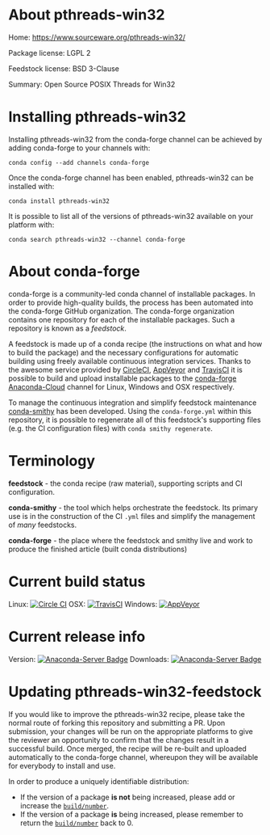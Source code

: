 About pthreads-win32
====================

Home: https://www.sourceware.org/pthreads-win32/

Package license: LGPL 2

Feedstock license: BSD 3-Clause

Summary: Open Source POSIX Threads for Win32



Installing pthreads-win32
=========================

Installing pthreads-win32 from the conda-forge channel can be achieved by adding conda-forge to your channels with:

```
conda config --add channels conda-forge
```

Once the conda-forge channel has been enabled, pthreads-win32 can be installed with:

```
conda install pthreads-win32
```

It is possible to list all of the versions of pthreads-win32 available on your platform with:

```
conda search pthreads-win32 --channel conda-forge
```


About conda-forge
=================

conda-forge is a community-led conda channel of installable packages.
In order to provide high-quality builds, the process has been automated into the
conda-forge GitHub organization. The conda-forge organization contains one repository
for each of the installable packages. Such a repository is known as a *feedstock*.

A feedstock is made up of a conda recipe (the instructions on what and how to build
the package) and the necessary configurations for automatic building using freely
available continuous integration services. Thanks to the awesome service provided by
[CircleCI](https://circleci.com/), [AppVeyor](http://www.appveyor.com/)
and [TravisCI](https://travis-ci.org/) it is possible to build and upload installable
packages to the [conda-forge](https://anaconda.org/conda-forge)
[Anaconda-Cloud](http://docs.anaconda.org/) channel for Linux, Windows and OSX respectively.

To manage the continuous integration and simplify feedstock maintenance
[conda-smithy](http://github.com/conda-forge/conda-smithy) has been developed.
Using the ``conda-forge.yml`` within this repository, it is possible to regenerate all of
this feedstock's supporting files (e.g. the CI configuration files) with ``conda smithy regenerate``.


Terminology
===========

**feedstock** - the conda recipe (raw material), supporting scripts and CI configuration.

**conda-smithy** - the tool which helps orchestrate the feedstock.
                   Its primary use is in the construction of the CI ``.yml`` files
                   and simplify the management of *many* feedstocks.

**conda-forge** - the place where the feedstock and smithy live and work to
                  produce the finished article (built conda distributions)

Current build status
====================

Linux: [![Circle CI](https://circleci.com/gh/conda-forge/pthreads-win32-feedstock.svg?style=svg)](https://circleci.com/gh/conda-forge/pthreads-win32-feedstock)
OSX: [![TravisCI](https://travis-ci.org/conda-forge/pthreads-win32-feedstock.svg?branch=master)](https://travis-ci.org/conda-forge/pthreads-win32-feedstock)
Windows: [![AppVeyor](https://ci.appveyor.com/api/projects/status/github/conda-forge/pthreads-win32-feedstock?svg=True)](https://ci.appveyor.com/project/conda-forge/pthreads-win32-feedstock/branch/master)

Current release info
====================
Version: [![Anaconda-Server Badge](https://anaconda.org/conda-forge/pthreads-win32/badges/version.svg)](https://anaconda.org/conda-forge/pthreads-win32)
Downloads: [![Anaconda-Server Badge](https://anaconda.org/conda-forge/pthreads-win32/badges/downloads.svg)](https://anaconda.org/conda-forge/pthreads-win32)


Updating pthreads-win32-feedstock
=================================

If you would like to improve the pthreads-win32 recipe, please take the normal
route of forking this repository and submitting a PR. Upon submission, your changes will
be run on the appropriate platforms to give the reviewer an opportunity to confirm that the
changes result in a successful build. Once merged, the recipe will be re-built and uploaded
automatically to the conda-forge channel, whereupon they will be available for everybody to
install and use.

In order to produce a uniquely identifiable distribution:
 * If the version of a package **is not** being increased, please add or increase
   the [``build/number``](http://conda.pydata.org/docs/building/meta-yaml.html#build-number-and-string).
 * If the version of a package **is** being increased, please remember to return
   the [``build/number``](http://conda.pydata.org/docs/building/meta-yaml.html#build-number-and-string)
   back to 0.
